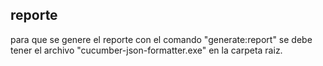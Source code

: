 ## reporte
para que se genere el reporte con el comando "generate:report" se debe tener el archivo "cucumber-json-formatter.exe" en la carpeta raiz.